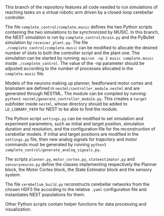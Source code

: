 This branch of the repository features all code needed to run simulations of reaching tasks on a virtual robotic arm driven by a closed-loop cerebellar controller.

The file `complete_control/complete.music` defines the two Python scripts containing the two simulations to be synchronized by MUSIC. In this branch, the NEST simulation is run by `complete_control/brain.py` and the PyBullet simulation by `receiver_plant.py`. The file `./complete_control/complete.music` can be modified to allocate the desired number of slots to both the controller script and the plant one. The simulation can be started by running:
`mpirun -np 2 music complete.music` inside `./complete_control`. The value of the -np parameter should be adjusted according to the number of processes allocated in the `complete.music` file.

Models of the neurons making up planner, feedforward motor cortex and brainstem are defined in `nestml/controller_module.nestml` and are generated through NESTML. The module can be compiled by running:
`python3 nestml/generate_controller_module.py`. This creates a `target` subfolder inside `nestml`, whose directory should be added to `LD_LIBRARY_PATH` for NEST to be able to find the module.

The Python script `settings.py` can be modified to set simulation and experiment parameters, such as initial and target position, simulation duration and resolution, and the configuration file for the reconstruction of cerebellar models. If initial and target positions are modified in the `settings.py` file, then new analog signals for trajectory and motor commands must be generated by running `python3 complete_control/generate_analog_signals.py`.

The scripts `planner.py`, `motor_cortex.py`, `stateestimator.py` and `sensoryneuron.py` define the classes implementing respectively the Planner block, the Motor Cortex block, the State Estimator block and the sensory system. 

The file `cerebellum_build.py` reconstructs cerebellar networks from the chosen HDF5 file according to the relative `.yaml` configuration file and instantiates NEST populations for them.

Other Python scripts contain helper functions for data processing and visualization.



